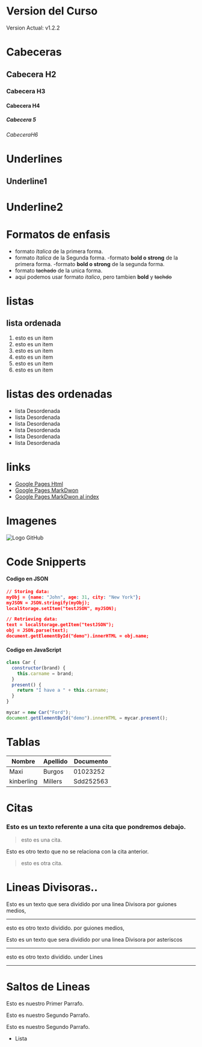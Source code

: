 # Version del Curso
Version Actual: v1.2.2

# Cabeceras
## Cabecera H2
### Cabecera H3
#### Cabecera H4
##### Cabecera 5
###### CabeceraH6

# Underlines
Underline1
----------

Underline2
==========

# Formatos de enfasis
- formato *Italica* de la primera forma.
- formato _Italica_ de la Segunda forma.
-formato **bold o strong**  de la primera forma.
-formato __bold o strong__ de la segunda forma.
- formato ~~tachado~~ de la unica forma.
- aqui podemos usar formato *italico*, pero tambien **bold** y ~~tachdo~~



# listas
## lista ordenada
1. esto es un item
1. esto es un item
1. esto es un item
1. esto es un item
1. esto es un item
1. esto es un item

# listas des ordenadas
 - lista Desordenada
 - lista Desordenada
 - lista Desordenada
 - lista Desordenada
 - lista Desordenada
 - lista Desordenada

 # links
 
 - <a href="http://google.com">Google Pages Html</a>
 - [Google Pages MarkDwon](http://www.google.com)
 - [Google Pages MarkDwon al index](index.html)
 # 



# Imagenes
![Logo GitHub](https://encrypted-tbn0.gstatic.com/images?q=tbn%3AANd9GcQ6YbjP5vT1VgTVr0p2ChwgAtmXZiiF0JuWCKDnEYgcNDqndVkF)

#

# Code Snipperts
#### Codigo en JSON
```JSON
// Storing data:
myObj = {name: "John", age: 31, city: "New York"};
myJSON = JSON.stringify(myObj);
localStorage.setItem("testJSON", myJSON);

// Retrieving data:
text = localStorage.getItem("testJSON");
obj = JSON.parse(text);
document.getElementById("demo").innerHTML = obj.name;
```


#### Codigo en JavaScript
```javascript
class Car {
  constructor(brand) {
    this.carname = brand;
  }
  present() {
    return "I have a " + this.carname;
  }
}

mycar = new Car("Ford");
document.getElementById("demo").innerHTML = mycar.present();
```


# Tablas
| Nombre    | Apellido    | Documento |
|--------   |---------    | --------- |
| Maxi      | Burgos      | 01023252  |
| kinberling | Millers    | Sdd252563 |

# 

# Citas
### Esto es un texto referente a una cita que pondremos debajo.
> esto es una cita.

Esto es otro texto que no se relaciona con la cita anterior.

> esto es otra cita.

# 


# Lineas Divisoras..
Esto es un texto que sera dividido por una linea Divisora por guiones medios, 

---
esto es otro texto dividido. por guiones medios,

Esto es un texto que sera dividido por una linea Divisora por asteriscos

***
esto es otro texto dividido. under Lines

___




# Saltos de Lineas

Esto es nuestro Primer Parrafo.

Esto es nuestro Segundo Parrafo.

Esto es nuestro Segundo Parrafo.

- Lista